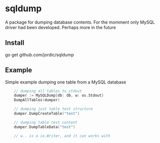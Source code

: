 

# sqldump

A package for dumping database contents. For the momment only MySQL driver had been developed. Perhaps more in the future

## Install

go get github.com/jordic/sqldump

## Example

Simple example dumping one table from a MySQL database

```go
    // dumping all tables to stdout
    dumper := MySQLDump{db: db, w: os.Stdout}
    DumpAllTables(dumper)

    // dumping just table test structure
    dumper.DumpCreateTable("test")

    // dumping table test content
    dumper.DumpTableData("test")

    // w.. is a io.Writer, and it can works with 


```

